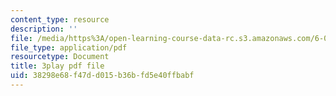 ```yaml
---
content_type: resource
description: ''
file: /media/https%3A/open-learning-course-data-rc.s3.amazonaws.com/6-004-computation-structures-spring-2017/38298e68f47dd015b36bfd5e40ffbabf_ZPpuDMk9BOU.pdf
file_type: application/pdf
resourcetype: Document
title: 3play pdf file
uid: 38298e68-f47d-d015-b36b-fd5e40ffbabf
---
```

